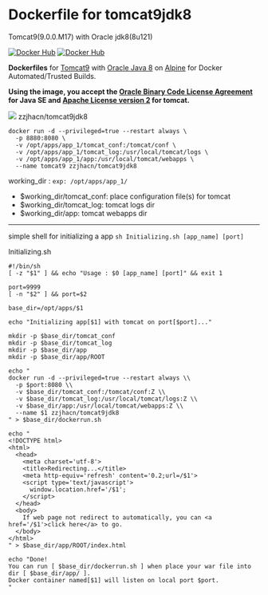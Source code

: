 # Dockerfile for tomcat9jdk8
Tomcat9(9.0.0.M17) with Oracle jdk8(8u121)

[![Docker Hub](https://img.shields.io/docker/pulls/zzjhacn/tomcat9jdk8.svg?style=flat)](https://registry.hub.docker.com/u/zzjhacn/tomcat9jdk8/)
[![Docker Hub](https://img.shields.io/docker/stars/zzjhacn/tomcat9jdk8.svg?style=flat)](https://registry.hub.docker.com/u/zzjhacn/tomcat9jdk8/)

**Dockerfiles** for [Tomcat9](https://tomcat.apache.org) with [Oracle Java 8](http://www.oracle.com/technetwork/java/index.html) on [Alpine](https://registry.hub.docker.com/_/alpine/) for Docker Automated/Trusted Builds.

**Using the image, you accept the [Oracle Binary Code License Agreement](http://www.oracle.com/technetwork/java/javase/terms/license/index.html) for Java SE and [Apache License version 2](http://www.apache.org/licenses) for tomcat.**

[![](https://img.shields.io/badge/size-78MB-blue.svg)]() zzjhacn/tomcat9jdk8

```
docker run -d --privileged=true --restart always \
  -p 8880:8080 \
  -v /opt/apps/app_1/tomcat_conf:/tomcat/conf \
  -v /opt/apps/app_1/tomcat_log:/usr/local/tomcat/logs \
  -v /opt/apps/app_1/app:/usr/local/tomcat/webapps \
  --name tomcat9 zzjhacn/tomcat9jdk8
```


working_dir : `exp: /opt/apps/app_1/`
* $working_dir/tomcat_conf: place configuration file(s) for tomcat
* $working_dir/tomcat_log: tomcat logs dir
* $working_dir/app: tomcat webapps dir

----

simple shell for initializing a app `sh Initializing.sh [app_name] [port]`

Initializing.sh
```shell
#!/bin/sh
[ -z "$1" ] && echo "Usage : $0 [app_name] [port]" && exit 1

port=9999
[ -n "$2" ] && port=$2

base_dir=/opt/apps/$1

echo "Initializing app[$1] with tomcat on port[$port]..."

mkdir -p $base_dir/tomcat_conf
mkdir -p $base_dir/tomcat_log
mkdir -p $base_dir/app
mkdir -p $base_dir/app/ROOT

echo "
docker run -d --privileged=true --restart always \\
  -p $port:8080 \\
  -v $base_dir/tomcat_conf:/tomcat/conf:Z \\
  -v $base_dir/tomcat_log:/usr/local/tomcat/logs:Z \\
  -v $base_dir/app:/usr/local/tomcat/webapps:Z \\
  --name $1 zzjhacn/tomcat9jdk8
" > $base_dir/dockerrun.sh

echo "
<!DOCTYPE html>
<html>
  <head>
    <meta charset='utf-8'>
    <title>Redirecting...</title>
    <meta http-equiv='refresh' content='0.2;url=/$1'>
    <script type='text/javascript'>
      window.location.href='/$1';
    </script>
  </head>
  <body>
    If web page not redirect to automatically, you can <a href='/$1'>click here</a> to go.
  </body>
</html>
" > $base_dir/app/ROOT/index.html

echo "Done!
You can run [ $base_dir/dockerrun.sh ] when place your war file into dir [ $base_dir/app/ ].
Docker container named[$1] will listen on local port $port.
"
```
